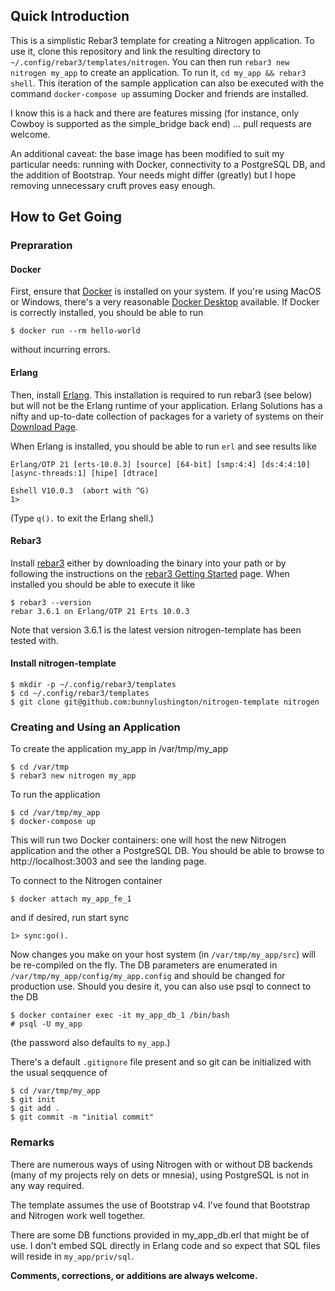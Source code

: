 ## Quick Introduction

This is a simplistic Rebar3 template for creating a Nitrogen
application.  To use it, clone this repository and link the resulting
directory to `~/.config/rebar3/templates/nitrogen`.  You can then run
`rebar3 new nitrogen my_app` to create an application.  To run it, `cd
my_app && rebar3 shell`.  This iteration of the sample application can
also be executed with the command `docker-compose up` assuming Docker
and friends are installed.

I know this is a hack and there are features missing (for instance,
only Cowboy is supported as the simple_bridge back end) ... pull
requests are welcome.

An additional caveat: the base image has been modified to suit my
particular needs: running with Docker, connectivity to a PostgreSQL
DB, and the addition of Bootstrap.  Your needs might differ (greatly)
but I hope removing unnecessary cruft proves easy enough.


## How to Get Going

### Prepraration

#### Docker
First, ensure that [Docker](https://docker.com) is installed on your
system.  If you're using MacOS or Windows, there's a very reasonable
[Docker Desktop](https://www.docker.com/products/docker-desktop)
available.  If Docker is correctly installed, you should be able to run 

``` 
$ docker run --rm hello-world
```

without incurring errors.

#### Erlang
Then, install [Erlang](http://erlang.org).  This installation is
required to run rebar3 (see below) but will not be the Erlang runtime
of your application.  Erlang Solutions has a nifty and up-to-date
collection of packages for a variety of systems on their [Download
Page](https://www.erlang-solutions.com/resources/download.html).

When Erlang is installed, you should be able to run `erl` and see results like 

```
Erlang/OTP 21 [erts-10.0.3] [source] [64-bit] [smp:4:4] [ds:4:4:10] [async-threads:1] [hipe] [dtrace]

Eshell V10.0.3  (abort with ^G)
1>
```

(Type `q().` to exit the Erlang shell.)

#### Rebar3

Install [rebar3](http://www.rebar3.org) either by downloading the
binary into your path or by following the instructions on the [rebar3
Getting Started](http://www.rebar3.org/docs/getting-started) page.
When installed you should be able to execute it like

```
$ rebar3 --version
rebar 3.6.1 on Erlang/OTP 21 Erts 10.0.3
```

Note that version 3.6.1 is the latest version nitrogen-template has
been tested with.


#### Install nitrogen-template

```
$ mkdir -p ~/.config/rebar3/templates
$ cd ~/.config/rebar3/templates
$ git clone git@github.com:bunnylushington/nitrogen-template nitrogen
```

### Creating and Using an Application

To create the application my_app in /var/tmp/my_app

```
$ cd /var/tmp
$ rebar3 new nitrogen my_app
```

To run the application

```
$ cd /var/tmp/my_app
$ docker-compose up
```

This will run two Docker containers: one will host the new Nitrogen
application and the other a PostgreSQL DB.  You should be able to
browse to http://localhost:3003 and see the landing page.

To connect to the Nitrogen container

```
$ docker attach my_app_fe_1
```

and if desired, run start sync

```
1> sync:go().
```

Now changes you make on your host system (in `/var/tmp/my_app/src`)
will be re-compiled on the fly.  The DB parameters are enumerated in
`/var/tmp/my_app/config/my_app.config` and should be changed for
production use.  Should you desire it, you can also use psql to
connect to the DB

```
$ docker container exec -it my_app_db_1 /bin/bash
# psql -U my_app
```

(the password also defaults to `my_app`.)

There's a default `.gitignore` file present and so git can be
initialized with the usual seqquence of

```
$ cd /var/tmp/my_app
$ git init
$ git add .
$ git commit -m "initial commit"
```

### Remarks

There are numerous ways of using Nitrogen with or without DB backends
(many of my projects rely on dets or mnesia), using PostgreSQL is not
in any way required.

The template assumes the use of Bootstrap v4.  I've found that
Bootstrap and Nitrogen work well together.

There are some DB functions provided in my_app_db.erl that might be of
use.  I don't embed SQL directly in Erlang code and so expect that SQL
files will reside in `my_app/priv/sql`.

**Comments, corrections, or additions are always welcome.**
